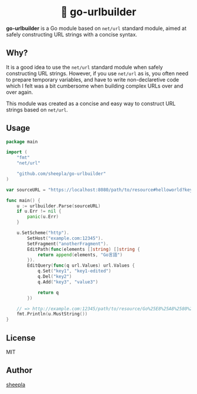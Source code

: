 <div align="center">

# 🔗 go-urlbuilder

</div>

**go-urlbuilder** is a Go module based on `net/url` standard module, aimed at safely constructing URL strings with a concise syntax.

## Why?

It is a good idea to use the `net/url` standard module when safely constructing URL strings. 
However, if you use `net/url` as is, you often need to prepare temporary variables, and have to write non-declaretive code which I felt was a bit cumbersome when building complex URLs over and over again.

This module was created as a concise and easy way to construct URL strings based on `net/url`.

## Usage

```go
package main

import (
	"fmt"
	"net/url"

	"github.com/sheepla/go-urlbuilder"
)

var sourceURL = "https://localhost:8080/path/to/resource#helloworld?key1=value1&key2=value2"

func main() {
	u := urlbuilder.Parse(sourceURL)
	if u.Err != nil {
		panic(u.Err)
	}

	u.SetScheme("http").
		SetHost("example.com:12345").
		SetFragment("anotherFragment").
		EditPath(func(elements []string) []string {
			return append(elements, "Go言語")
		}).
		EditQuery(func(q url.Values) url.Values {
			q.Set("key1", "key1-edited")
			q.Del("key2")
			q.Add("key3", "value3")

			return q
		})

	// => http://example.com:12345/path/to/resource/Go%25E8%25A8%2580%25E8%25AA%259E?key1=key1-edited&key3=value3#anotherFragment
	fmt.Println(u.MustString())
}
```

## License

MIT

## Author

[sheepla](https://github.com/sheepla)


